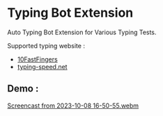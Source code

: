 # Typing Bot Extension
Auto Typing Bot Extension for Various Typing Tests.

Supported typing website :
- [10FastFingers](https://www.10FastFingers.com)
- [typing-speed.net](https://www.typing-speed.net)


Demo :
---
[Screencast from 2023-10-08 16-50-55.webm](https://github.com/judemont/Typing-Bot/assets/96385330/68776546-9bf6-4b5e-ab72-c981cb310275)
